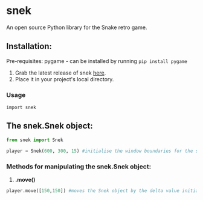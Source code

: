 # snek
An open source Python library for the Snake retro game.

## Installation:

Pre-requisites: pygame - can be installed by running `pip install pygame`

1. Grab the latest release of snek [here](https://github.com/afk-echo/snek/releases).
2. Place it in your project's local directory.

### Usage

`import snek`

## The snek.Snek object:

```python
from snek import Snek

player = Snek(600, 300, 15) #initialise the window boundaries for the snek object(required for detecting collisions at the boundary) and delta(increment/decrement value for moving the Snek per frame)
```
### Methods for manipulating the snek.Snek object:
1. **<Snek>.move()**
```python
player.move([150,150]) #moves the Snek object by the delta value initialised earlier.
```

